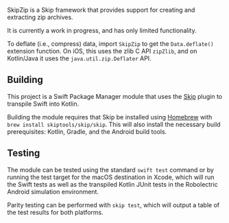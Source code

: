 
SkipZip is a Skip framework that provides support for creating and extracting zip archives.

It is currently a work in progress, and has only limited functionality.

To deflate (i.e., compress) data, import `SkipZip` to get the `Data.deflate()`
extension function. On iOS, this uses the zlib C API `zipZlib`,
and on Kotlin/Java it uses the `java.util.zip.Deflater` API.

## Building

This project is a Swift Package Manager module that uses the
[Skip](https://skip.tools) plugin to transpile Swift into Kotlin.

Building the module requires that Skip be installed using 
[Homebrew](https://brew.sh) with `brew install skiptools/skip/skip`.
This will also install the necessary build prerequisites:
Kotlin, Gradle, and the Android build tools.

## Testing

The module can be tested using the standard `swift test` command
or by running the test target for the macOS destination in Xcode,
which will run the Swift tests as well as the transpiled
Kotlin JUnit tests in the Robolectric Android simulation environment.

Parity testing can be performed with `skip test`,
which will output a table of the test results for both platforms.
